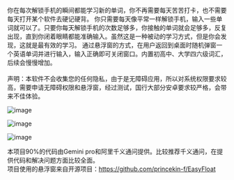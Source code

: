 你在每次解锁手机的瞬间都能学习新的单词，你不再需要每天苦苦打卡，也不需要每天打开某个软件去硬记硬背。
你只需要每天像平常一样解锁手机，输入一些单词就可以了。只要你每天解锁手机的次数足够多，你接触的单词就会足够多，反复出现，直到你闭着眼睛都能准确输入。虽然这是一种被动的学习方式，但是你会发现，这就是最有效的学习。
通过悬浮窗的方式，在用户返回到桌面时随机弹窗一个英语单词并进行输入，输入正确即可关闭窗口。内置初高中、大学四六级词汇，后续会慢慢增加。<br>
<br>声明：本软件不会收集您的任何隐私，由于是无障碍应用，所以对系统权限要求较高，需要申请无障碍权限和悬浮窗，经过测试，国行大部分安卓要求较严格，会带来不佳体验。


![image](https://github.com/LisPig/WordUnlock/assets/20128576/ba8bd1b1-4bdb-4b37-ad73-a646e04f08aa)

![image](https://github.com/LisPig/WordUnlock/assets/20128576/a0ad9187-78d3-4b77-aaec-1e2efa042192)

![image](https://github.com/LisPig/WordUnlock/assets/20128576/99c491b1-6db5-474a-89de-bcbad04b0773)

本项目90%的代码由Gemini pro和阿里千义通问提供。比较推荐千义通问，在提供代码和解决问题方面比较全面。<br>
项目使用的悬浮窗来自开源项目：https://github.com/princekin-f/EasyFloat

